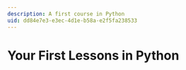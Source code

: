 ```yaml
---
description: A first course in Python
uid: dd84e7e3-e3ec-4d1e-b58a-e2f5fa238533
---
```


# Your First Lessons in Python